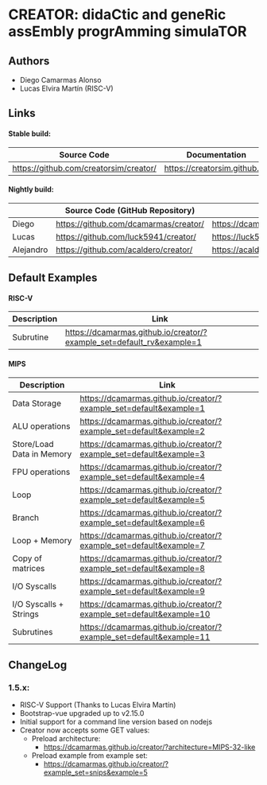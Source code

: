 # CREATOR: didaCtic and geneRic assEmbly progrAmming simulaTOR

## Authors
* Diego Camarmas Alonso
* Lucas Elvira Martín (RISC-V)


## Links

#### Stable  build:
 
| Source Code                             | Documentation                  | Creator                                | 
|-----------------------------------------|--------------------------------|----------------------------------------| 
| https://github.com/creatorsim/creator/  |  https://creatorsim.github.io/ |  https://creatorsim.github.io/creator/ | 

#### Nightly build:

|           | Source Code (GitHub Repository)         | Creator                                | 
|-----------|-----------------------------------------|----------------------------------------| 
| Diego     | https://github.com/dcamarmas/creator/   |  https://dcamarmas.github.io/creator/  | 
| Lucas     | https://github.com/luck5941/creator/    |  https://luck5941.github.io/creator/   | 
| Alejandro | https://github.com/acaldero/creator/    |  https://acaldero.github.io/creator/   | 


## Default Examples

#### RISC-V

| Description                | Link                                                                  |
|----------------------------|-----------------------------------------------------------------------| 
| Subrutine                  | https://dcamarmas.github.io/creator/?example_set=default_rv&example=1 |

#### MIPS

| Description                | Link                                                                 |
|----------------------------|----------------------------------------------------------------------|
| Data Storage               | https://dcamarmas.github.io/creator/?example_set=default&example=1   |
| ALU operations             | https://dcamarmas.github.io/creator/?example_set=default&example=2   |
| Store/Load Data in Memory  | https://dcamarmas.github.io/creator/?example_set=default&example=3   |
| FPU operations             | https://dcamarmas.github.io/creator/?example_set=default&example=4   |
| Loop                       | https://dcamarmas.github.io/creator/?example_set=default&example=5   |
| Branch                     | https://dcamarmas.github.io/creator/?example_set=default&example=6   |
| Loop + Memory              | https://dcamarmas.github.io/creator/?example_set=default&example=7   |
| Copy of matrices           | https://dcamarmas.github.io/creator/?example_set=default&example=8   |
| I/O Syscalls               | https://dcamarmas.github.io/creator/?example_set=default&example=9   |
| I/O Syscalls + Strings     | https://dcamarmas.github.io/creator/?example_set=default&example=10  |
| Subrutines                 | https://dcamarmas.github.io/creator/?example_set=default&example=11  |

    
## ChangeLog

### 1.5.x:
   * RISC-V Support (Thanks to Lucas Elvira Martín)
   * Bootstrap-vue upgraded up to v2.15.0
   * Initial support for a command line version based on nodejs
   * Creator now accepts some GET values:
     * Preload architecture:
       * https://dcamarmas.github.io/creator/?architecture=MIPS-32-like
     * Preload example from example set:
       * https://dcamarmas.github.io/creator/?example_set=snips&example=5

